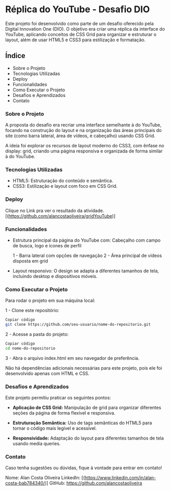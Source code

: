 # Réplica do YouTube - Desafio DIO

Este projeto foi desenvolvido como parte de um desafio oferecido pela Digital Innovation One (DIO). O objetivo era criar uma réplica da interface do YouTube, aplicando conceitos de CSS Grid para organizar e estruturar o layout, além de usar HTML5 e CSS3 para estilização e formatação.

## Índice

- Sobre o Projeto
- Tecnologias Utilizadas
- Deploy
- Funcionalidades
- Como Executar o Projeto
- Desafios e Aprendizados
- Contato

### Sobre o Projeto

A proposta do desafio era recriar uma interface semelhante à do YouTube, focando na construção do layout e na organização das áreas principais do site (como barra lateral, área de vídeos, e cabeçalho) usando CSS Grid.

A ideia foi explorar os recursos de layout moderno do CSS3, com ênfase no display: grid, criando uma página responsiva e organizada de forma similar à do YouTube.

### Tecnologias Utilizadas

- HTML5: Estruturação do conteúdo e semântica.
- CSS3: Estilização e layout com foco em CSS Grid.

### Deploy

Clique no Link pra ver o resultado da atividade.
[(https://github.com/alancostaoliveira/gridYouTube)]

### Funcionalidades

- Estrutura principal da página do YouTube com:
Cabeçalho com campo de busca, logo e ícones de perfil

    1 - Barra lateral com opções de navegação
    2 - Área principal de vídeos disposta em grid

- Layout responsivo: O design se adapta a diferentes tamanhos de tela, incluindo desktop e dispositivos móveis.

### Como Executar o Projeto

Para rodar o projeto em sua máquina local:

1 - Clone este repositório:

```bash
Copiar código
git clone https://github.com/seu-usuario/nome-do-repositorio.git
```

2 - Acesse a pasta do projeto:

```bash
Copiar código
cd nome-do-repositorio
```

3 - Abra o arquivo index.html em seu navegador de preferência.

Não há dependências adicionais necessárias para este projeto, pois ele foi desenvolvido apenas com HTML e CSS.

### Desafios e Aprendizados

Este projeto permitiu praticar os seguintes pontos:

- **Aplicação de CSS Grid:** Manipulação de grid para organizar diferentes seções da página de forma flexível e responsiva.

- **Estruturação Semântica:** Uso de tags semânticas do HTML5 para tornar o código mais legível e acessível.

- **Responsividade:** Adaptação do layout para diferentes tamanhos de tela usando media queries.

### Contato

Caso tenha sugestões ou dúvidas, fique à vontade para entrar em contato!

Nome: Alan Costa Oliveira
LinkedIn: [(https://www.linkedin.com/in/alan-costa-bab784340/)]
GitHub: https://github.com/alancostaoliveira
